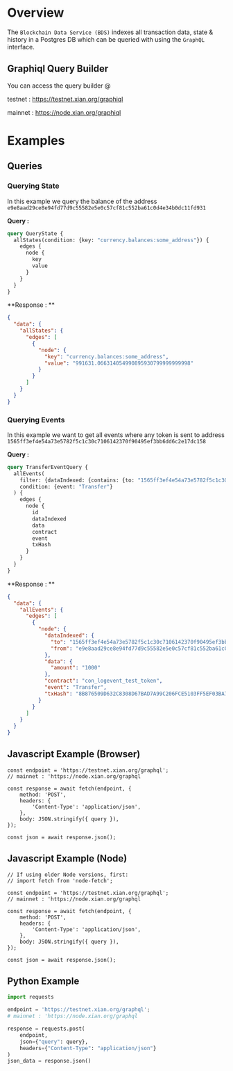 # Overview

The `Blockchain Data Service (BDS)` indexes all transaction data, state & history in a Postgres DB which can be queried with using the `GraphQL` interface.

## Graphiql Query Builder

You can access the query builder @

testnet : https://testnet.xian.org/graphiql

mainnet : https://node.xian.org/graphiql

# Examples

## Queries

### Querying State

In this example we query the balance of the address `e9e8aad29ce8e94fd77d9c55582e5e0c57cf81c552ba61c0d4e34b0dc11fd931`

**Query :**

```graphql
query QueryState {
  allStates(condition: {key: "currency.balances:some_address"}) {
    edges {
      node {
        key
        value
      }
    }
  }
}
```

**Response : **

```json
{
  "data": {
    "allStates": {
      "edges": [
        {
          "node": {
            "key": "currency.balances:some_address",
            "value": "991631.066314054990895930799999999998"
          }
        }
      ]
    }
  }
}
```

### Querying Events

In this example we want to get all events where any token is sent to address `1565ff3ef4e54a73e5782f5c1c30c7106142370f90495ef3bb6dd6c2e17dc158` 

**Query :**

```graphql
query TransferEventQuery {
  allEvents(
    filter: {dataIndexed: {contains: {to: "1565ff3ef4e54a73e5782f5c1c30c7106142370f90495ef3bb6dd6c2e17dc158"}}}
    condition: {event: "Transfer"}
  ) {
    edges {
      node {
        id
        dataIndexed
        data
        contract
        event
        txHash
      }
    }
  }
}
```

**Response : **

```json
{
  "data": {
    "allEvents": {
      "edges": [
        {
          "node": {
            "dataIndexed": {
              "to": "1565ff3ef4e54a73e5782f5c1c30c7106142370f90495ef3bb6dd6c2e17dc158",
              "from": "e9e8aad29ce8e94fd77d9c55582e5e0c57cf81c552ba61c0d4e34b0dc11fd931"
            },
            "data": {
              "amount": "1000"
            },
            "contract": "con_logevent_test_token",
            "event": "Transfer",
            "txHash": "8B876509D632C8308D67BAD7A99C206FCE5103FF5EF03BA782DCCE920085D370"
          }
        }
      ]
    }
  }
}
```

## Javascript Example (Browser)

```tsx
const endpoint = 'https://testnet.xian.org/graphql';
// mainnet : 'https://node.xian.org/graphql

const response = await fetch(endpoint, {
    method: 'POST',
    headers: {
        'Content-Type': 'application/json',
    },
    body: JSON.stringify({ query }),
});

const json = await response.json();
```

## Javascript Example (Node)

```tsx
// If using older Node versions, first:
// import fetch from 'node-fetch';

const endpoint = 'https://testnet.xian.org/graphql';
// mainnet : 'https://node.xian.org/graphql

const response = await fetch(endpoint, {
    method: 'POST',
    headers: {
        'Content-Type': 'application/json',
    },
    body: JSON.stringify({ query }),
});

const json = await response.json();
```

## Python Example

```python
import requests

endpoint = 'https://testnet.xian.org/graphql';
# mainnet : 'https://node.xian.org/graphql

response = requests.post(
    endpoint,
    json={"query": query},
    headers={"Content-Type": "application/json"}
)
json_data = response.json()
```